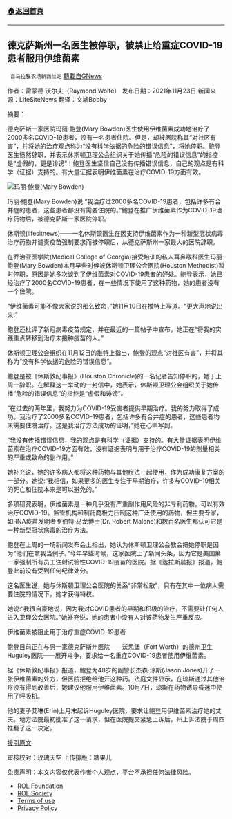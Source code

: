 ###  [:house:返回首頁](https://github.com/ourhimalayas/txt)
---


## 德克萨斯州一名医生被停职，被禁止给重症COVID-19患者服用伊维菌素
` 喜马拉雅农场新西兰站` [轉載自GNews](https://gnews.org/zh-hans/1694193/)

作者：雷蒙德·沃尔夫（Raymond Wolfe）
发布日期：2021年11月23日
新闻来源：LifeSiteNews
翻译：文虓Bobby

摘要：

德克萨斯一家医院玛丽·鲍登(Mary Bowden)医生使用伊维菌素成功地治疗了2000多名COVID-19患者，没有一名患者住院。但是，却被医院称其“对社区有害”，并将她的治疗观点称为“没有科学依据的危险的错误信息”，将她停职。鲍登医生愤然辞职，并表示休斯顿卫理公会组织关于她传播“危险的错误信息”的指控是“虚假的，更是诽谤”！鲍登医生坚信自己没有传播错误信息，自己的观点是有科学（证据）支持的。有大量证据表明伊维菌素在治疗COVID-19方面有效。

![](https://assets.gnews.org/wp-content/uploads/2021/11/112601.png)玛丽·鲍登(Mary Bowden)

玛丽·鲍登(Mary Bowden)说:“我治疗过2000多名COVID-19患者，包括许多有合并症的患者，这些患者都没有需要住院的。”鲍登在推广伊维菌素作为COVID-19治疗药物后，被德克萨斯一家医院停职。

休斯顿(lifesitnews)——一名休斯顿医生在因支持伊维菌素作为一种新型冠状病毒治疗药物并谴责疫苗强制要求而被停职后，从德克萨斯州一家最大的医院辞职。

在乔治亚医学院(Medical College of Georgia)接受培训的私人耳鼻喉科医生玛丽·鲍登(Mary Bowden)本月早些时候被休斯顿卫理公会医院(Houston Methodist)暂时停职，原因是她多次谈到了伊维菌素对COVID-19患者的好处。鲍登表示，她已经治疗了2000名COVID-19患者，在一些情况下使用了这种药物，她的患者没有一个住院。

“伊维菌素可能不像大家说的那么致命，”她11月10日在推特上写道。“更大声地说出来!”

鲍登还批评了新冠病毒疫苗规定，并在最近的一篇帖子中宣布，她正在“将我的实践重点转移到治疗未接种疫苗的人。”

休斯顿卫理公会组织在11月12日的推特上指出，鲍登的观点“对社区有害”，并将其称为“没有科学依据的危险的错误信息”。

鲍登是被《休斯敦纪事报》(Houston Chronicle)的一名记者告知停职的，她于上周一辞职。在解释这一举动的一封信中，她表示，休斯顿卫理公会组织关于她传播“危险的错误信息”的指控是“虚假和诽谤”。

“在过去的两年里，我努力为COVID-19受害者提供早期治疗。我的努力取得了成功。我治疗了2000多名COVID-19患者，包括许多有合并症的患者，这些患者均未需要住院治疗。这是我治疗方法成功的证明，”她在心中写到。

“我没有传播错误信息，我的观点是有科学（证据）支持的。有大量证据表明伊维菌素在治疗COVID-19方面有效，没有证据表明与用于治疗COVID-19的剂量相关的严重或致命的副作用。”

她补充说，她的许多病人都将这种药物与其他疗法一起使用，作为成功康复方案的一部分。她说:“我相信，如果更多的医生专注于早期治疗，许多与COVID-19相关的死亡和住院本来是可以避免的。”

多项研究表明，伊维菌素是一种几乎没有严重副作用风险的非专利药物，可以有效治疗COVID-19。监管机构和制药商极力压制这种广泛使用的药物，但主要专家，如RNA疫苗发明者罗伯特·马龙博士(Dr. Robert Malone)和数百名医生都认可它是一种新型冠状病毒的治疗方法。

鲍登在上周的一场新闻发布会上指出，她认为休斯顿卫理公会教会把她停职是因为“他们在拿我当例子。”今年早些时候，这家医院上了新闻头条，因为它是美国第一家强制所有员工注射试验性COVID-19疫苗的医院。据《达拉斯晨报》报道，鲍登此前没有受到任何纪律处分。

这名医生说，她与休斯顿卫理公会医院的关系“非常松散”，只有在其中一位病人需要住院的情况下，她才获得特权。

她说:“我很自豪地说，因为我对COVID患者的早期和积极的治疗，不需要让任何人进入卫理公会医院。”她补充说，她的患者中没有人对该药物发生严重反应。

伊维菌素被阻止用于治疗重症COVID-19患者

鲍登目前正在与另一家德克萨斯州医院——沃思堡（Fort Worth）的德州卫生Huguley医院——展开斗争，要求给一名重症COVID-19患者使用伊维菌素。

据《休斯敦纪事报》报道，鲍登为48岁的副警长杰森·琼斯(Jason Jones)开了一张伊维菌素的处方，但医院拒绝给他开这种药。法庭文件显示，在琼斯通过其他治疗没有得到改善后，她建议他服用伊维菌素。10月7日，琼斯在药物诱导昏迷中使用了呼吸机。

他的妻子艾琳(Erin)上月末起诉Huguley医院，要求让鲍登用伊维菌素治疗她的丈夫。地方法院最初批准了这一请求，但在医院提交紧急上诉后，州上诉法院于周四推翻了这一决定。

[援引原文](https://www.lifesitenews.com/news/texas-doctor-suspended-prohibited-from-prescribing-ivermectin-to-covid-patient/)

审核校对：玫瑰天空
上传排版：糖果儿

 

免责声明：本文内容仅代表作者个人观点，平台不承担任何法律风险。

- [ROL Foundation](https://rolfoundation.org/)
- [ROL Society](https://rolsociety.org/)
- [Terms of use](https://gnews.org/terms-of-use-3/)
- [Privacy Policy](https://gnews.org/privacy-policy/)
